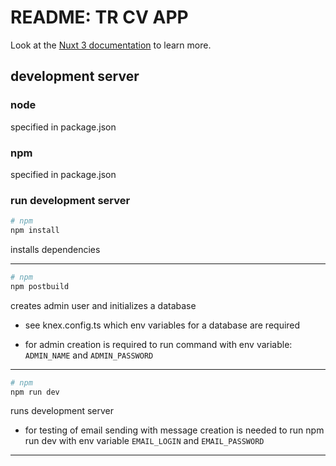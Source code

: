 # README: TR CV APP

Look at the [Nuxt 3 documentation](https://nuxt.com/docs/getting-started/introduction) to learn more.

## development server

### node
specified in package.json

### npm
specified in package.json

### run development server

```bash
# npm
npm install
```
installs dependencies

---
```bash
# npm
npm postbuild
```
creates admin user and initializes a database

* see knex.config.ts which env variables for a database are required

* for admin creation is required to run command with env variable: `ADMIN_NAME` and `ADMIN_PASSWORD`

---
```bash
# npm
npm run dev
```
runs development server

* for testing of email sending with message creation is needed to run npm run dev with env variable `EMAIL_LOGIN` 
and `EMAIL_PASSWORD`
---
